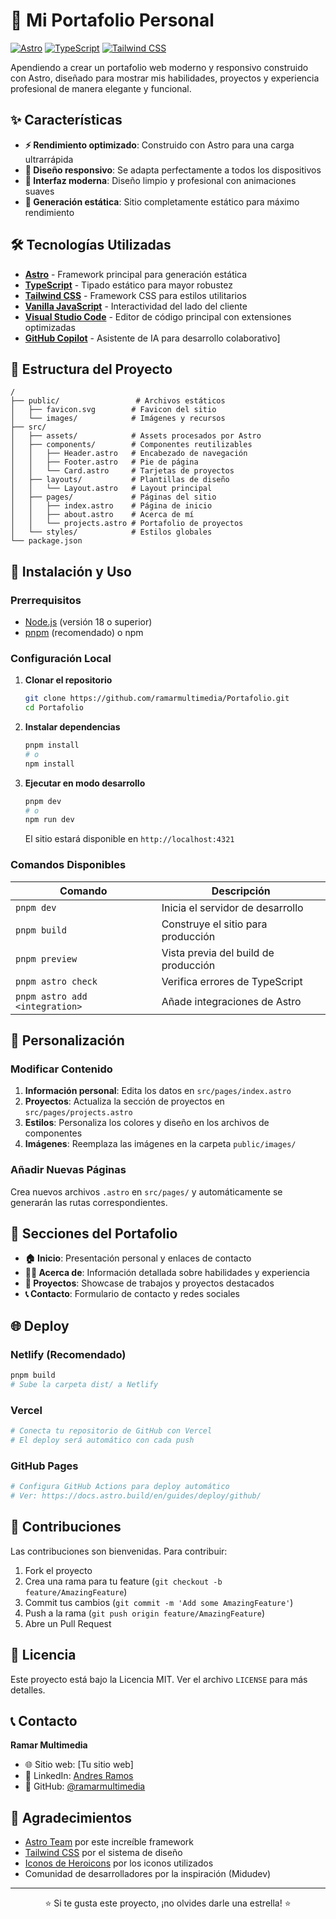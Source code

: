 # 🌟 Mi Portafolio Personal

[![Astro](https://img.shields.io/badge/Astro-FF5A1F?style=for-the-badge&logo=astro&logoColor=white)](https://astro.build/)
[![TypeScript](https://img.shields.io/badge/TypeScript-007ACC?style=for-the-badge&logo=typescript&logoColor=white)](https://www.typescriptlang.org/)
[![Tailwind CSS](https://img.shields.io/badge/Tailwind_CSS-38B2AC?style=for-the-badge&logo=tailwind-css&logoColor=white)](https://tailwindcss.com/)

Apendiendo a crear un portafolio web moderno y responsivo construido con Astro, diseñado para mostrar mis habilidades, proyectos y experiencia profesional de manera elegante y funcional.

## ✨ Características

- **⚡ Rendimiento optimizado**: Construido con Astro para una carga ultrarrápida
- **📱 Diseño responsivo**: Se adapta perfectamente a todos los dispositivos
- **🎨 Interfaz moderna**: Diseño limpio y profesional con animaciones suaves
- **📄 Generación estática**: Sitio completamente estático para máximo rendimiento

## 🛠️ Tecnologías Utilizadas

- **[Astro](https://astro.build/)** - Framework principal para generación estática
- **[TypeScript](https://www.typescriptlang.org/)** - Tipado estático para mayor robustez
- **[Tailwind CSS](https://tailwindcss.com/)** - Framework CSS para estilos utilitarios
- **[Vanilla JavaScript](https://developer.mozilla.org/en-US/docs/Web/JavaScript)** - Interactividad del lado del cliente
- **[Visual Studio Code](https://code.visualstudio.com/)** - Editor de código principal con extensiones optimizadas
- **[GitHub Copilot](https://github.com/)** - Asistente de IA para desarrollo colaborativo]

## 📁 Estructura del Proyecto

```
/
├── public/                 # Archivos estáticos
│   ├── favicon.svg        # Favicon del sitio
│   └── images/            # Imágenes y recursos
├── src/
│   ├── assets/            # Assets procesados por Astro
│   ├── components/        # Componentes reutilizables
│   │   ├── Header.astro   # Encabezado de navegación
│   │   ├── Footer.astro   # Pie de página
│   │   └── Card.astro     # Tarjetas de proyectos
│   ├── layouts/           # Plantillas de diseño
│   │   └── Layout.astro   # Layout principal
│   ├── pages/             # Páginas del sitio
│   │   ├── index.astro    # Página de inicio
│   │   ├── about.astro    # Acerca de mí
│   │   └── projects.astro # Portafolio de proyectos
│   └── styles/            # Estilos globales
└── package.json
```

## 🚀 Instalación y Uso

### Prerrequisitos

- [Node.js](https://nodejs.org/) (versión 18 o superior)
- [pnpm](https://pnpm.io/) (recomendado) o npm

### Configuración Local

1. **Clonar el repositorio**
   ```bash
   git clone https://github.com/ramarmultimedia/Portafolio.git
   cd Portafolio
   ```

2. **Instalar dependencias**
   ```bash
   pnpm install
   # o
   npm install
   ```

3. **Ejecutar en modo desarrollo**
   ```bash
   pnpm dev
   # o
   npm run dev
   ```
   
   El sitio estará disponible en `http://localhost:4321`

### Comandos Disponibles

| Comando | Descripción |
|---------|-------------|
| `pnpm dev` | Inicia el servidor de desarrollo |
| `pnpm build` | Construye el sitio para producción |
| `pnpm preview` | Vista previa del build de producción |
| `pnpm astro check` | Verifica errores de TypeScript |
| `pnpm astro add <integration>` | Añade integraciones de Astro |

## 🎨 Personalización

### Modificar Contenido

1. **Información personal**: Edita los datos en `src/pages/index.astro`
2. **Proyectos**: Actualiza la sección de proyectos en `src/pages/projects.astro`
3. **Estilos**: Personaliza los colores y diseño en los archivos de componentes
4. **Imágenes**: Reemplaza las imágenes en la carpeta `public/images/`

### Añadir Nuevas Páginas

Crea nuevos archivos `.astro` en `src/pages/` y automáticamente se generarán las rutas correspondientes.

## 📱 Secciones del Portafolio

- **🏠 Inicio**: Presentación personal y enlaces de contacto
- **👨‍💻 Acerca de**: Información detallada sobre habilidades y experiencia
- **💼 Proyectos**: Showcase de trabajos y proyectos destacados
- **📞 Contacto**: Formulario de contacto y redes sociales

## 🌐 Deploy

### Netlify (Recomendado)
```bash
pnpm build
# Sube la carpeta dist/ a Netlify
```

### Vercel
```bash
# Conecta tu repositorio de GitHub con Vercel
# El deploy será automático con cada push
```

### GitHub Pages
```bash
# Configura GitHub Actions para deploy automático
# Ver: https://docs.astro.build/en/guides/deploy/github/
```

## 🤝 Contribuciones

Las contribuciones son bienvenidas. Para contribuir:

1. Fork el proyecto
2. Crea una rama para tu feature (`git checkout -b feature/AmazingFeature`)
3. Commit tus cambios (`git commit -m 'Add some AmazingFeature'`)
4. Push a la rama (`git push origin feature/AmazingFeature`)
5. Abre un Pull Request

## 📄 Licencia

Este proyecto está bajo la Licencia MIT. Ver el archivo `LICENSE` para más detalles.

## 📞 Contacto

**Ramar Multimedia**
- 🌐 Sitio web: [Tu sitio web]
- 💼 LinkedIn: [Andres Ramos](https://linkedin.com/in/jesús-andrés-ramos-martínez-15a7a4301)
- 🐙 GitHub: [@ramarmultimedia](https://github.com/ramarmultimedia)

## 🙏 Agradecimientos

- [Astro Team](https://astro.build/) por este increíble framework
- [Tailwind CSS](https://tailwindcss.com/) por el sistema de diseño
- [Iconos de Heroicons](https://heroicons.com/) por los iconos utilizados
- Comunidad de desarrolladores por la inspiración (Midudev)

---

<div align="center">
  <p>⭐ Si te gusta este proyecto, ¡no olvides darle una estrella! ⭐</p>
</div>
